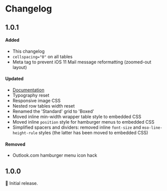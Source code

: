 # Changelog

## 1.0.1

#### Added

* This changelog
* `cellspacing="0"` on all tables
* Meta tag to prevent iOS 11 Mail message reformatting (zoomed-out layout)

#### Updated

* [Documentation](https://thememountain.github.io/pine/)
* Typography reset
* Responsive image CSS
* Nested row tables width reset
* Renamed the 'Standard' grid to 'Boxed'
* Moved inline min-width wrapper table style to embedded CSS
* Moved inline `position` style for hamburger menus to embedded CSS
* Simplified spacers and dividers: removed inline `font-size` and `mso-line-height-rule` styles (the latter has been moved to embedded CSS)

#### Removed

* Outlook.com hamburger menu icon hack

## 1.0.0

🌲 Initial release.
